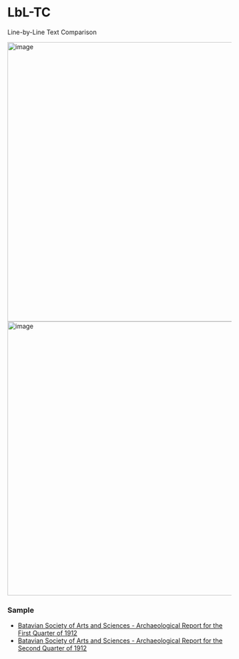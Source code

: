 # LbL-TC
Line-by-Line Text Comparison

<img width="1349" height="628" alt="image" src="https://github.com/user-attachments/assets/4b9dbe49-7a9d-4b39-9fa3-e5d98baa4124" />

<img width="1333" height="616" alt="image" src="https://github.com/user-attachments/assets/b7ac6338-7642-45a6-9428-b641be838871" />


### Sample
* [Batavian Society of Arts and Sciences - Archaeological Report for the First Quarter of 1912](https://altilunium.github.io/LbL-TC/sample/1912-Q1/)
* [Batavian Society of Arts and Sciences - Archaeological Report for the Second Quarter of 1912](https://altilunium.github.io/LbL-TC/sample/1912-Q2/)
